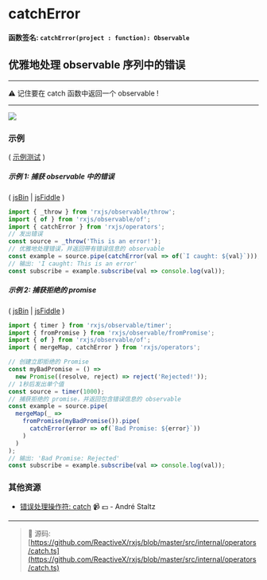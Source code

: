 # catchError

#### 函数签名: `catchError(project : function): Observable`

## 优雅地处理 observable 序列中的错误

---

:warning:  记住要在 catch 函数中返回一个 observable !

---

<div class="ua-ad"><a href="https://ultimateangular.com/?ref=76683_kee7y7vk"><img src="https://ultimateangular.com/assets/img/banners/ua-leader.svg"></a></div>

### 示例

( [示例测试](https://github.com/btroncone/learn-rxjs/blob/master/operators/specs/error_handling/catch-spec.ts) )

##### 示例 1: 捕获 observable 中的错误

( [jsBin](http://jsbin.com/porevoxelu/1/edit?js,console) |
[jsFiddle](https://jsfiddle.net/btroncone/wk4oLLqc/) )

```js
import { _throw } from 'rxjs/observable/throw';
import { of } from 'rxjs/observable/of';
import { catchError } from 'rxjs/operators';
// 发出错误
const source = _throw('This is an error!');
// 优雅地处理错误，并返回带有错误信息的 observable
const example = source.pipe(catchError(val => of(`I caught: ${val}`)));
// 输出: 'I caught: This is an error'
const subscribe = example.subscribe(val => console.log(val));
```

##### 示例 2: 捕获拒绝的 promise

( [jsBin](http://jsbin.com/rusaxubanu/1/edit?js,console) |
[jsFiddle](https://jsfiddle.net/btroncone/sLq92gLv/) )

```js
import { timer } from 'rxjs/observable/timer';
import { fromPromise } from 'rxjs/observable/fromPromise';
import { of } from 'rxjs/observable/of';
import { mergeMap, catchError } from 'rxjs/operators';

// 创建立即拒绝的 Promise
const myBadPromise = () =>
  new Promise((resolve, reject) => reject('Rejected!'));
// 1秒后发出单个值
const source = timer(1000);
// 捕获拒绝的 promise，并返回包含错误信息的 observable
const example = source.pipe(
  mergeMap(_ =>
    fromPromise(myBadPromise()).pipe(
      catchError(error => of(`Bad Promise: ${error}`))
    )
  )
);
// 输出: 'Bad Promise: Rejected'
const subscribe = example.subscribe(val => console.log(val));
```

### 其他资源

* [错误处理操作符: catch](https://egghead.io/lessons/rxjs-error-handling-operator-catch?course=rxjs-beyond-the-basics-operators-in-depth) :video_camera: :dollar: - André Staltz

---
> :file_folder: 源码:  [https://github.com/ReactiveX/rxjs/blob/master/src/internal/operators/catch.ts](https://github.com/ReactiveX/rxjs/blob/master/src/internal/operators/catch.ts)
